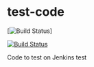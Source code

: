 # test-code


[![Build Status](http://power-ci.osuosl.org:8080/buildStatus/icon?job=demo-build)]


[![Build Status](http://140.211.168.153:8080/job/demo-build/badge/icon?style=plastic&.png)](http://140.211.168.153:8080/job/demo-build)  




Code to test on Jenkins
test

